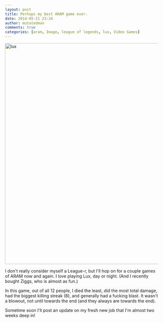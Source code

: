 ```yaml
---
layout: post
title: Perhaps my best ARAM game ever.
date: 2014-05-21 23:24
author: mutatedman
comments: true
categories: [aram, Image, league of legends, lux, Video Games]
---
```

<a href="http://samuelthomaservin.files.wordpress.com/2014/05/lux.jpg"><img class="aligncenter size-large wp-image-422" src="http://samuelthomaservin.files.wordpress.com/2014/05/lux.jpg?w=830" alt="lux" width="830" height="730" /></a>

I don't really consider myself a League-r, but I'll hop on for a couple games of ARAM now and again. I love playing Lux, day or night. (And I recently bought Ziggs, who is almost as fun.)

In this game, out of all 12 people, I died the least, did the most total damage, had the biggest killing streak (8), and generally had a fucking blast. It wasn't a blowout, not until towards the end (and they always are towards the end).

Sometime soon I'll post an update on my fresh new job that I'm almost two weeks deep in!
